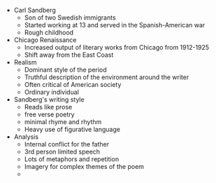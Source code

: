 - Carl Sandberg
	- Son of two Swedish immigrants
	- Started working at 13 and served in the Spanish-American war
	- Rough childhood
- Chicago Renaissance
	- Increased output of literary works from Chicago from 1912-1925
	- Shift away from the East Coast 
- Realism
	- Dominant style of the period
	- Truthful description of the environment around the writer
	- Often critical of American society
	- Ordinary individual
- Sandberg's writing style
	- Reads like prose
	- free verse poetry
	- minimal rhyme and rhythm
	- Heavy use of figurative language
- Analysis
	- Internal conflict for the father
	- 3rd person limited speech
	- Lots of metaphors and repetition
	- Imagery for complex themes of the poem
	- 


